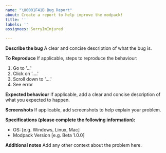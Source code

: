 ```yaml
---
name: "\U0001F41B Bug Report"
about: Create a report to help improve the modpack!
title: ''
labels: ''
assignees: SorryImInjured

---
```


**Describe the bug**
A clear and concise description of what the bug is.

**To Reproduce**
If applicable, steps to reproduce the behaviour:
1. Go to '...'
2. Click on '....'
3. Scroll down to '....'
4. See error

**Expected behaviour**
If applicable, add a clear and concise description of what you expected to happen.

**Screenshots**
If applicable, add screenshots to help explain your problem.

**Specifications (please complete the following information):**
 - OS: [e.g. Windows, Linux, Mac]
 - Modpack Version [e.g. Beta 1.0.0]

**Additional notes**
Add any other context about the problem here.
